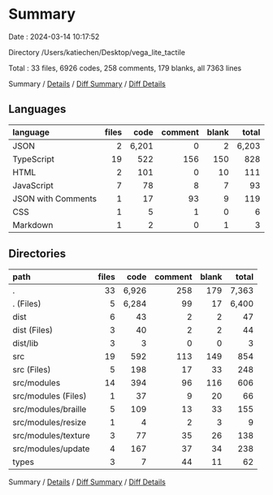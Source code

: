 # Summary

Date : 2024-03-14 10:17:52

Directory /Users/katiechen/Desktop/vega_lite_tactile

Total : 33 files,  6926 codes, 258 comments, 179 blanks, all 7363 lines

Summary / [Details](details.md) / [Diff Summary](diff.md) / [Diff Details](diff-details.md)

## Languages
| language | files | code | comment | blank | total |
| :--- | ---: | ---: | ---: | ---: | ---: |
| JSON | 2 | 6,201 | 0 | 2 | 6,203 |
| TypeScript | 19 | 522 | 156 | 150 | 828 |
| HTML | 2 | 101 | 0 | 10 | 111 |
| JavaScript | 7 | 78 | 8 | 7 | 93 |
| JSON with Comments | 1 | 17 | 93 | 9 | 119 |
| CSS | 1 | 5 | 1 | 0 | 6 |
| Markdown | 1 | 2 | 0 | 1 | 3 |

## Directories
| path | files | code | comment | blank | total |
| :--- | ---: | ---: | ---: | ---: | ---: |
| . | 33 | 6,926 | 258 | 179 | 7,363 |
| . (Files) | 5 | 6,284 | 99 | 17 | 6,400 |
| dist | 6 | 43 | 2 | 2 | 47 |
| dist (Files) | 3 | 40 | 2 | 2 | 44 |
| dist/lib | 3 | 3 | 0 | 0 | 3 |
| src | 19 | 592 | 113 | 149 | 854 |
| src (Files) | 5 | 198 | 17 | 33 | 248 |
| src/modules | 14 | 394 | 96 | 116 | 606 |
| src/modules (Files) | 1 | 37 | 9 | 20 | 66 |
| src/modules/braille | 5 | 109 | 13 | 33 | 155 |
| src/modules/resize | 1 | 4 | 2 | 3 | 9 |
| src/modules/texture | 3 | 77 | 35 | 26 | 138 |
| src/modules/update | 4 | 167 | 37 | 34 | 238 |
| types | 3 | 7 | 44 | 11 | 62 |

Summary / [Details](details.md) / [Diff Summary](diff.md) / [Diff Details](diff-details.md)